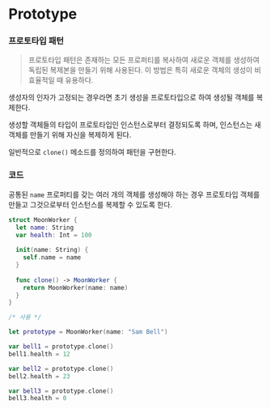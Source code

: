 # Prototype

### 프로토타입 패턴

> 프로토타입 패턴은 존재하는 모든 프로퍼티를 복사하여 새로운 객체를 생성하여 독립된 복제본을 만들기 위해 사용된다. 이 방법은 특히 새로운 객체의 생성이 비효율적일 때 유용하다.

생성자의 인자가 고정되는 경우라면 초기 생성을 프로토타입으로 하여 생성될 객체를 복제한다.

생성할 객체들의 타입이 프로토타입인 인스턴스로부터 결정되도록 하며, 인스턴스는 새 객체를 만들기 위해 자신을 복제하게 된다.

일반적으로 `clone()` 메소드를 정의하여 패턴을 구현한다.

### 코드

공통된 `name` 프로퍼티를 갖는 여러 개의 객체를 생성해야 하는 경우 프로토타입 객체를 만들고 그것으로부터 인스턴스를 복제할 수 있도록 한다.

```swift
struct MoonWorker {
  let name: String
  var health: Int = 100
  
  init(name: String) {
    self.name = name
  }
  
  func clone() -> MoonWorker {
    return MoonWorker(name: name)
  }
}

/* 사용 */

let prototype = MoonWorker(name: "Sam Bell")

var bell1 = prototype.clone()
bell1.health = 12

var bell2 = prototype.clone()
bell2.health = 23

var bell3 = prototype.clone()
bell3.health = 0
```